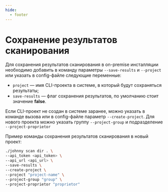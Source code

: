 ```yaml
---
hide:
  - footer
---
```


# Сохранение результатов сканирования

Для сохранения результатов сканирования в on-premise инсталляции необходимо добавить в команду параметры `--save-results` и `--project` или указать в config-файле следующие переменные:

- `project` — имя CLI-проекта в системе, в который будут сохраняться результаты; 
- `save-results` — флаг сохранения результатов, по умолчанию стоит значение **false**.

Если CLI-проект не создан в системе заранее, можно указать в команде вызова или в config-файле параметр `--create-project`.
Для нового проекта можно указать группу `--project-group` и подразделение `--project-proprietor`

Пример команды сохранения результатов сканирования в новый проект:

```bash
./johnny scan dir . \
--api_token <api_token> \
--api_url <api_url> \
--save-results \
--create-project \
--project "project-name" \
--project-group "group" \
--project-proprietor "proprietor"
```